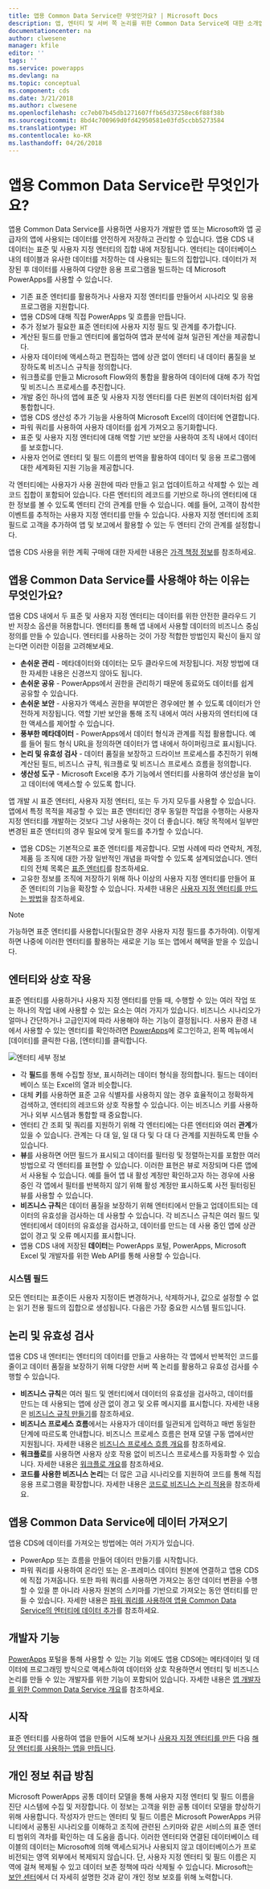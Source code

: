 ```yaml
---
title: 앱용 Common Data Service란 무엇인가요? | Microsoft Docs
description: 앱, 엔터티 및 서버 쪽 논리를 위한 Common Data Service에 대한 소개입니다.
documentationcenter: na
author: clwesene
manager: kfile
editor: ''
tags: ''
ms.service: powerapps
ms.devlang: na
ms.topic: conceptual
ms.component: cds
ms.date: 3/21/2018
ms.author: clwesene
ms.openlocfilehash: cc7eb07b45db1271607ffb65d37258ec6f88f38b
ms.sourcegitcommit: 8bd4c700969d0fd42950581e03fd5ccbb5273584
ms.translationtype: HT
ms.contentlocale: ko-KR
ms.lasthandoff: 04/26/2018
---
```

# <a name="what-is-common-data-service-for-apps"></a>앱용 Common Data Service란 무엇인가요?

앱용 Common Data Service를 사용하면 사용자가 개발한 앱 또는 Microsoft와 앱 공급자의 앱에 사용되는 데이터를 안전하게 저장하고 관리할 수 있습니다. 앱용 CDS 내 데이터는 표준 및 사용자 지정 엔터티의 집합 내에 저장됩니다. 엔터티는 데이터베이스 내의 테이블과 유사한 데이터를 저장하는 데 사용되는 필드의 집합입니다. 데이터가 저장된 후 데이터를 사용하여 다양한 응용 프로그램을 빌드하는 데 Microsoft PowerApps를 사용할 수 있습니다.

* 기존 표준 엔터티를 활용하거나 사용자 지정 엔터티를 만들어서 시나리오 및 응용 프로그램을 지원합니다.
* 앱용 CDS에 대해 직접 PowerApps 및 흐름을 만듭니다.
* 추가 정보가 필요한 표준 엔터티에 사용자 지정 필드 및 관계를 추가합니다.
* 계산된 필드를 만들고 엔터티에 롤업하여 앱과 분석에 걸쳐 일관된 계산을 제공합니다.
* 사용자 데이터에 액세스하고 편집하는 앱에 상관 없이 엔터티 내 데이터 품질을 보장하도록 비즈니스 규칙을 정의합니다.
* 워크플로를 만들고 Microsoft Flow와의 통합을 활용하여 데이터에 대해 추가 작업 및 비즈니스 프로세스를 추진합니다.
* 개발 중인 하나의 앱에 표준 및 사용자 지정 엔터티를 다른 원본의 데이터처럼 쉽게 통합합니다.
* 앱용 CDS 생산성 추가 기능을 사용하여 Microsoft Excel의 데이터에 연결합니다.
* 파워 쿼리를 사용하여 사용자 데이터를 쉽게 가져오고 동기화합니다.
* 표준 및 사용자 지정 엔터티에 대해 역할 기반 보안을 사용하여 조직 내에서 데이터를 보호합니다.
* 사용자 언어로 엔터티 및 필드 이름의 번역을 활용하여 데이터 및 응용 프로그램에 대한 세계화된 지원 기능을 제공합니다.

각 엔터티에는 사용자가 사용 권한에 따라 만들고 읽고 업데이트하고 삭제할 수 있는 레코드 집합이 포함되어 있습니다. 다른 엔터티의 레코드를 기반으로 하나의 엔터티에 대한 정보를 볼 수 있도록 엔터티 간의 관계를 만들 수 있습니다. 예를 들어, 고객이 참석한 이벤트를 추적하는 사용자 지정 엔터티를 만들 수 있습니다. 사용자 지정 엔터티에 조회 필드로 고객을 추가하여 앱 및 보고에서 활용할 수 있는 두 엔터티 간의 관계를 설정합니다.

앱용 CDS 사용을 위한 계획 구매에 대한 자세한 내용은 [가격 책정 정보](../../administrator/pricing-billing-skus.md)를 참조하세요.

## <a name="why-use-common-data-service-for-apps"></a>앱용 Common Data Service를 사용해야 하는 이유는 무엇인가요?
앱용 CDS 내에서 두 표준 및 사용자 지정 엔터티는 데이터를 위한 안전한 클라우드 기반 저장소 옵션을 허용합니다. 엔터티를 통해 앱 내에서 사용할 데이터의 비즈니스 중심 정의를 만들 수 있습니다. 엔터티를 사용하는 것이 가장 적합한 방법인지 확신이 들지 않는다면 이러한 이점을 고려해보세요.

* **손쉬운 관리** - 메타데이터와 데이터는 모두 클라우드에 저장됩니다. 저장 방법에 대한 자세한 내용은 신경쓰지 않아도 됩니다.
* **손쉬운 공유** - PowerApps에서 권한을 관리하기 때문에 동료와도 데이터를 쉽게 공유할 수 있습니다.
* **손쉬운 보안** - 사용자가 액세스 권한을 부여받은 경우에만 볼 수 있도록 데이터가 안전하게 저장됩니다. 역할 기반 보안을 통해 조직 내에서 여러 사용자의 엔터티에 대한 액세스를 제어할 수 있습니다.
* **풍부한 메타데이터** - PowerApps에서 데이터 형식과 관계를 직접 활용합니다. 예를 들어 필드 형식 URL을 정의하면 데이터가 앱 내에서 하이퍼링크로 표시됩니다.
* **논리 및 유효성 검사** - 데이터 품질을 보장하고 드라이브 프로세스를 추진하기 위해 계산된 필드, 비즈니스 규칙, 워크플로 및 비즈니스 프로세스 흐름을 정의합니다.
* **생산성 도구** - Microsoft Excel용 추가 기능에서 엔터티를 사용하여 생산성을 높이고 데이터에 액세스할 수 있도록 합니다.

앱 개발 시 표준 엔터티, 사용자 지정 엔터티, 또는 두 가지 모두를 사용할 수 있습니다. 앱에서 특정 목적을 제공할 수 있는 표준 엔터티인 경우 동일한 작업을 수행하는 사용자 지정 엔터티를 개발하는 것보다 그냥 사용하는 것이 더 좋습니다. 해당 목적에서 일부만 변경된 표준 엔터티의 경우 필요에 맞게 필드를 추가할 수 있습니다.

* 앱용 CDS는 기본적으로 표준 엔터티를 제공합니다. 모범 사례에 따라 연락처, 계정, 제품 등 조직에 대한 가장 일반적인 개념을 파악할 수 있도록 설계되었습니다. 엔터티의 전체 목록은 [표준 엔터티](data-platform-intro.md#standard-entities)를 참조하세요.
* 고유한 정보를 조직에 저장하기 위해 하나 이상의 사용자 지정 엔터티를 만들어 표준 엔터티의 기능을 확장할 수 있습니다. 자세한 내용은 [사용자 지정 엔터티를 만드는 방법](create-custom-entity.md)을 참조하세요.

> [!NOTE]
> 가능하면 표준 엔터티를 사용합니다(필요한 경우 사용자 지정 필드를 추가하여). 이렇게 하면 나중에 이러한 엔터티를 활용하는 새로운 기능 또는 앱에서 혜택을 받을 수 있습니다.

## <a name="interacting-with-entities"></a>엔터티와 상호 작용

표준 엔터티를 사용하거나 사용자 지정 엔터티를 만들 때, 수행할 수 있는 여러 작업 또는 하나의 작업 내에 사용할 수 있는 요소는 여러 가지가 있습니다. 비즈니스 시나리오가 얼마나 간단하거나 고급인지에 따라 사용해야 하는 기능이 결정됩니다. 사용자 환경 내에서 사용할 수 있는 엔터티를 확인하려면 [PowerApps](https://web.powerapps.com)에 로그인하고, 왼쪽 메뉴에서 [데이터]를 클릭한 다음, [엔터티]를 클릭합니다.

![엔터티 세부 정보](./media/data-platform-cds-intro/entitylist.png "엔터티 세부 정보")

* 각 **필드**를 통해 수집할 정보, 표시하려는 데이터 형식을 정의합니다. 필드는 데이터베이스 또는 Excel의 열과 비슷합니다.
* 대체 **키**를 사용하면 표준 고유 식별자를 사용하지 않는 경우 효율적이고 정확하게 검색하고, 엔터티의 레코드와 상호 작용할 수 있습니다. 이는 비즈니스 키를 사용하거나 외부 시스템과 통합할 때 중요합니다.
* 엔터티 간 조회 및 쿼리를 지원하기 위해 각 엔터티에는 다른 엔터티와 여러 **관계**가 있을 수 있습니다. 관계는 다 대 일, 일 대 다 및 다 대 다 관계를 지원하도록 만들 수 있습니다.
* **뷰**를 사용하면 어떤 필드가 표시되고 데이터를 필터링 및 정렬하는지를 포함한 여러 방법으로 각 엔터티를 표현할 수 있습니다. 이러한 표현은 뷰로 저장되며 다른 앱에서 사용될 수 있습니다. 예를 들어 앱 내 활성 계정만 확인하고자 하는 경우에 사용 중인 각 앱에서 필터를 반복하지 않기 위해 활성 계정만 표시하도록 사전 필터링된 뷰를 사용할 수 있습니다.
* **비즈니스 규칙**은 데이터 품질을 보장하기 위해 엔터티에서 만들고 업데이트되는 데이터의 유효성을 검사하는 데 사용할 수 있습니다. 각 비즈니스 규칙은 여러 필드 및 엔터티에서 데이터의 유효성을 검사하고, 데이터를 만드는 데 사용 중인 앱에 상관 없이 경고 및 오류 메시지를 표시합니다.
* 앱용 CDS 내에 저장된 **데이터**는 PowerApps 포털, PowerApps, Microsoft Excel 및 개발자를 위한 Web API를 통해 사용할 수 있습니다.

### <a name="system-fields"></a>시스템 필드
모든 엔터티는 표준이든 사용자 지정이든 변경하거나, 삭제하거나, 값으로 설정할 수 없는 읽기 전용 필드의 집합으로 생성됩니다. 다음은 가장 중요한 시스템 필드입니다.

## <a name="logic-and-validation"></a>논리 및 유효성 검사

앱용 CDS 내 엔터티는 엔터티의 데이터를 만들고 사용하는 각 앱에서 반복적인 코드를 줄이고 데이터 품질을 보장하기 위해 다양한 서버 쪽 논리를 활용하고 유효성 검사를 수행할 수 있습니다.

* **비즈니스 규칙**은 여러 필드 및 엔터티에서 데이터의 유효성을 검사하고, 데이터를 만드는 데 사용되는 앱에 상관 없이 경고 및 오류 메시지를 표시합니다. 자세한 내용은 [비즈니스 규칙 만들기](./data-platform-create-business-rule.md)를 참조하세요.
* **비즈니스 프로세스 흐름**에서는 사용자가 데이터를 일관되게 입력하고 매번 동일한 단계에 따르도록 안내합니다. 비즈니스 프로세스 흐름은 현재 모델 구동 앱에서만 지원됩니다. 자세한 내용은 [비즈니스 프로세스 흐름 개요](/dynamics365/customer-engagement/customize/business-process-flows-overview)를 참조하세요.
* **워크플로**를 사용하면 사용자 상호 작용 없이 비즈니스 프로세스를 자동화할 수 있습니다. 자세한 내용은 [워크플로 개요](/dynamics365/customer-engagement/customize/workflow-processes)를 참조하세요.
* **코드를 사용한 비즈니스 논리**는 더 많은 고급 시나리오를 지원하여 코드를 통해 직접 응용 프로그램을 확장합니다. 자세한 내용은 [코드로 비즈니스 논리 적용](../../developer/common-data-service/apply-business-logic-with-code.md)을 참조하세요.

## <a name="getting-data-into-common-data-service-for-apps"></a>앱용 Common Data Service에 데이터 가져오기

앱용 CDS에 데이터를 가져오는 방법에는 여러 가지가 있습니다.

* PowerApp 또는 흐름을 만들어 데이터 만들기를 시작합니다.
* 파워 쿼리를 사용하여 온라인 또는 온-프레미스 데이터 원본에 연결하고 앱용 CDS에 직접 가져옵니다. 또한 파워 쿼리를 사용하면 가져오는 동안 데이터 변환을 수행할 수 있을 뿐 아니라 사용자 원본의 스키마를 기반으로 가져오는 동안 엔터티를 만들 수 있습니다. 자세한 내용은 [파워 쿼리를 사용하여 앱용 Common Data Service의 엔터티에 데이터 추가](./data-platform-cds-newentity-pq.md)를 참조하세요.

## <a name="developer-capabilities"></a>개발자 기능

[PowerApps](https://web.powerapps.com) 포털을 통해 사용할 수 있는 기능 외에도 앱용 CDS에는 메타데이터 및 데이터에 프로그래밍 방식으로 액세스하여 데이터와 상호 작용하면서 엔터티 및 비즈니스 논리를 만들 수 있는 개발자를 위한 기능이 포함되어 있습니다. 자세한 내용은 [앱 개발자를 위한 Common Data Service 개요](../../developer/common-data-service/overview.md)를 참조하세요.

## <a name="get-started"></a>시작
표준 엔터티를 사용하여 앱을 만들어 시도해 보거나 [사용자 지정 엔터티를 만든](create-custom-entity.md) 다음 [해당 엔터티를 사용하는 앱을 만듭니다](../canvas-apps/data-platform-create-app.md).

## <a name="privacy-notice"></a>개인 정보 취급 방침
Microsoft PowerApps 공통 데이터 모델을 통해 사용자 지정 엔터티 및 필드 이름을 진단 시스템에 수집 및 저장합니다.  이 정보는 고객을 위한 공통 데이터 모델을 향상하기 위해 사용합니다. 작성자가 만드는 엔터티 및 필드 이름은 Microsoft PowerApps 커뮤니티에서 공통된 시나리오를 이해하고 조직에 관련된 스키마와 같은 서비스의 표준 엔터티 범위의 격차를 확인하는 데 도움을 줍니다. 이러한 엔터티와 연결된 데이터베이스 테이블의 데이터는 Microsoft에 의해 액세스되거나 사용되지 않고 데이터베이스가 프로비전되는 영역 외부에서 복제되지 않습니다. 단, 사용자 지정 엔터티 및 필드 이름은 지역에 걸쳐 복제될 수 있고 데이터 보존 정책에 따라 삭제될 수 있습니다. Microsoft는 [보안 센터](https://www.microsoft.com/trustcenter/Privacy/default.aspx)에서 더 자세히 설명한 것과 같이 개인 정보 보호를 위해 노력합니다.
